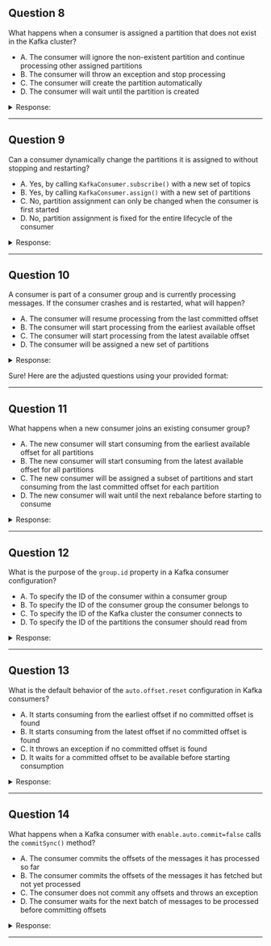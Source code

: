 ## Question 8

What happens when a consumer is assigned a partition that does not exist in the Kafka cluster?

* A. The consumer will ignore the non-existent partition and continue processing other assigned partitions
* B. The consumer will throw an exception and stop processing
* C. The consumer will create the partition automatically
* D. The consumer will wait until the partition is created

<details><summary>Response:</summary>

**Answer:** B

**Explanation:**
If a consumer is assigned to a non-existent partition, it will throw an exception like `UnknownTopicOrPartitionException` and stop processing. Kafka does not support dynamic creation of partitions by the consumer.

</details>

---

## Question 9

Can a consumer dynamically change the partitions it is assigned to without stopping and restarting?

* A. Yes, by calling `KafkaConsumer.subscribe()` with a new set of topics
* B. Yes, by calling `KafkaConsumer.assign()` with a new set of partitions
* C. No, partition assignment can only be changed when the consumer is first started
* D. No, partition assignment is fixed for the entire lifecycle of the consumer

<details><summary>Response:</summary>

**Answer:** B

**Explanation:**
Calling `assign()` with a new set of `TopicPartition` objects allows a consumer to dynamically change its partition assignments at runtime without restarting.

</details>

---

## Question 10

A consumer is part of a consumer group and is currently processing messages. If the consumer crashes and is restarted, what will happen?

* A. The consumer will resume processing from the last committed offset
* B. The consumer will start processing from the earliest available offset
* C. The consumer will start processing from the latest available offset
* D. The consumer will be assigned a new set of partitions

<details><summary>Response:</summary>

**Answer:** A

**Explanation:**
When a consumer crashes and restarts, it rejoins the group and resumes from the last committed offset. This ensures no message loss or duplication as long as offsets are committed regularly.

</details>


Sure! Here are the adjusted questions using your provided format:

---

## Question 11

What happens when a new consumer joins an existing consumer group?

* A. The new consumer will start consuming from the earliest available offset for all partitions
* B. The new consumer will start consuming from the latest available offset for all partitions
* C. The new consumer will be assigned a subset of partitions and start consuming from the last committed offset for each partition
* D. The new consumer will wait until the next rebalance before starting to consume

<details><summary>Response:</summary>

**Answer:** C

**Explanation:**
When a new consumer joins an existing consumer group, Kafka triggers a rebalance to redistribute the partitions among all consumers, including the new one. Each consumer is then assigned a subset of the topic partitions and starts consuming from the last committed offset.
Unless configured otherwise (e.g., with `auto.offset.reset`), the consumer resumes from where the group left off.

</details>

---

## Question 12

What is the purpose of the `group.id` property in a Kafka consumer configuration?

* A. To specify the ID of the consumer within a consumer group
* B. To specify the ID of the consumer group the consumer belongs to
* C. To specify the ID of the Kafka cluster the consumer connects to
* D. To specify the ID of the partitions the consumer should read from

<details><summary>Response:</summary>

**Answer:** B

**Explanation:**
The `group.id` identifies the consumer group the consumer belongs to. All consumers with the same `group.id` coordinate to consume partitions of a topic collectively, ensuring each partition is only processed by one consumer within the group.

</details>

---

## Question 13

What is the default behavior of the `auto.offset.reset` configuration in Kafka consumers?

* A. It starts consuming from the earliest offset if no committed offset is found
* B. It starts consuming from the latest offset if no committed offset is found
* C. It throws an exception if no committed offset is found
* D. It waits for a committed offset to be available before starting consumption

<details><summary>Response:</summary>

**Answer:** B

**Explanation:**
By default, `auto.offset.reset=latest`, which means the consumer will begin consuming from the latest offset if no committed offset is found. This avoids reading historical data. To start from the beginning instead, set `auto.offset.reset=earliest`.

</details>

---

## Question 14

What happens when a Kafka consumer with `enable.auto.commit=false` calls the `commitSync()` method?

* A. The consumer commits the offsets of the messages it has processed so far
* B. The consumer commits the offsets of the messages it has fetched but not yet processed
* C. The consumer does not commit any offsets and throws an exception
* D. The consumer waits for the next batch of messages to be processed before committing offsets

<details><summary>Response:</summary>

**Answer:** A

**Explanation:**
With `enable.auto.commit=false`, the consumer is responsible for committing offsets manually. Calling `commitSync()` will block until the offsets of the records already processed are committed to Kafka.

</details>

---

